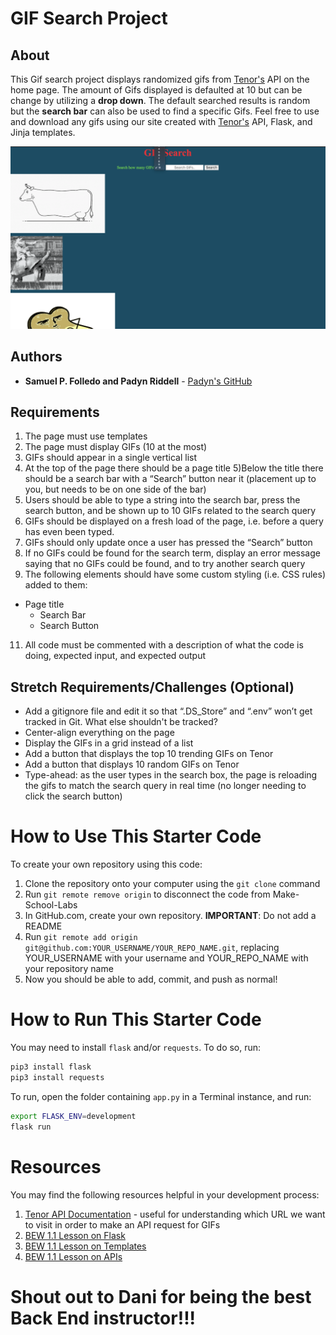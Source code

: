 # GIF Search Project

## About
This Gif search project displays randomized gifs from [Tenor's](https://tenor.com) API on the home page. The amount of Gifs displayed is defaulted at 10 but can be change by utilizing a **drop down**. The default searched results is random but the **search bar** can also be used to find a specific Gifs. Feel free to use and download any gifs using our site created with [Tenor's](https://tenor.com/gifapi/documentation#quickstart) API, Flask, and Jinja templates.

![Gif Screenshot](/screenshot.png)

## Authors
* **Samuel P. Folledo and Padyn Riddell** - [Padyn's GitHub](https://github.com/squeaky1273)



## Requirements
1) The page must use templates
2) The page must display GIFs (10 at the most)
3) GIFs should appear in a single vertical list
4) At the top of the page there should be a page title
5)Below the title there should be a search bar with a “Search” button near it (placement up to you, but needs to be on one side of the bar)
6) Users should be able to type a string into the search bar, press the search button, and be shown up to 10 GIFs related to the search query
7) GIFs should be displayed on a fresh load of the page, i.e. before a query has even been typed.
8) GIFs should only update once a user has pressed the “Search” button
9) If no GIFs could be found for the search term, display an error message saying that no GIFs could be found, and to try another search query
10) The following elements should have some custom styling (i.e. CSS rules) added to them:</br>
- Page title</br>
    -  Search Bar</br>
    - Search Button
11) All code must be commented with a description of what the code is doing, expected input, and expected output
## Stretch Requirements/Challenges (Optional)
- Add a gitignore file and edit it so that “.DS_Store” and “.env” won’t get tracked in Git. What else shouldn't be tracked?
- Center-align everything on the page
- Display the GIFs in a grid instead of a list
- Add a button that displays the top 10 trending GIFs on Tenor
- Add a button that displays 10 random GIFs on Tenor
- Type-ahead: as the user types in the search box, the page is reloading the gifs to match the search query in real time (no longer needing to click the search button)



# How to Use This Starter Code

To create your own repository using this code:

1. Clone the repository onto your computer using the `git clone` command
1. Run `git remote remove origin` to disconnect the code from Make-School-Labs
1. In GitHub.com, create your own repository. **IMPORTANT**: Do not add a README
1. Run `git remote add origin git@github.com:YOUR_USERNAME/YOUR_REPO_NAME.git`, replacing YOUR_USERNAME with your username and YOUR_REPO_NAME with your repository name
1. Now you should be able to add, commit, and push as normal!

# How to Run This Starter Code

You may need to install `flask` and/or `requests`. To do so, run:

```bash
pip3 install flask
pip3 install requests
```

To run, open the folder containing `app.py` in a Terminal instance, and run:

```bash
export FLASK_ENV=development
flask run
```

# Resources

You may find the following resources helpful in your development process:

1. [Tenor API Documentation](https://tenor.com/gifapi/documentation) - useful for understanding which URL we want to visit in order to make an API request for GIFs
1. [BEW 1.1 Lesson on Flask](https://make-school-courses.github.io/BEW-1.1-RESTful-and-Resourceful-MVC-Architecture/#/./Lessons/03-Intro-to-Flask/README)
1. [BEW 1.1 Lesson on Templates](https://make-school-courses.github.io/BEW-1.1-RESTful-and-Resourceful-MVC-Architecture/#/./Lessons/04-Flask-Templating/README)
1. [BEW 1.1 Lesson on APIs](https://make-school-courses.github.io/BEW-1.1-RESTful-and-Resourceful-MVC-Architecture/#/./Lessons/05-URLs-HTTP-REST-and-Reading-Errors/README)

# Shout out to Dani for being the best Back End instructor!!!